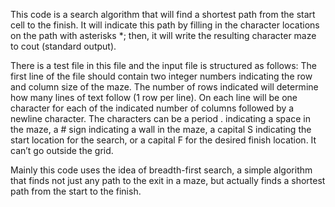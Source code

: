 This code is a search algorithm that will find a shortest path from the start cell to the finish. It will indicate this path by filling in the character locations on the path with asterisks *; then, it will write the resulting character maze to cout (standard output).

There is a test file in this file and the input file is structured as follows:
The first line of the file should contain two integer numbers indicating the row and column size of the maze. The number of rows indicated will determine how many lines of text follow (1 row per line).
On each line will be one character for each of the indicated number of columns followed by a newline character. The characters can be a period . indicating a space in the maze, a # sign indicating a wall in the maze, a capital S indicating the start location for the search, or a capital F for the desired finish location. It can’t go outside the grid. 

Mainly this code uses the idea of breadth-first search, a simple algorithm that finds not just any path to the exit in a maze, but actually finds a shortest path from the start to the finish. 
